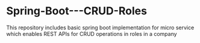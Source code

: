 # Spring-Boot---CRUD-Roles
This repository includes basic spring  boot implementation for micro service which enables REST APIs for CRUD operations in roles in a company
